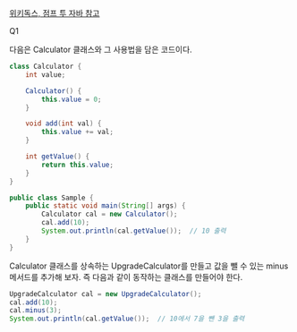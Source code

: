 [위키독스, 점프 투 자바 참고](https://wikidocs.net/157998)

Q1

다음은 Calculator 클래스와 그 사용법을 담은 코드이다.

```java
class Calculator {
    int value;

    Calculator() {
        this.value = 0;
    }

    void add(int val) {
        this.value += val;
    }

    int getValue() {
        return this.value;
    }
}
```

```java
public class Sample {
    public static void main(String[] args) {
        Calculator cal = new Calculator();
        cal.add(10);
        System.out.println(cal.getValue());  // 10 출력
    }
}
```

Calculator 클래스를 상속하는 UpgradeCalculator를 만들고 값을 뺄 수 있는 minus 메서드를 추가해 보자. 즉 다음과 같이 동작하는 클래스를 만들어야 한다.

```java
UpgradeCalculator cal = new UpgradeCalculator();
cal.add(10);
cal.minus(3);
System.out.println(cal.getValue());  // 10에서 7을 뺀 3을 출력
```
